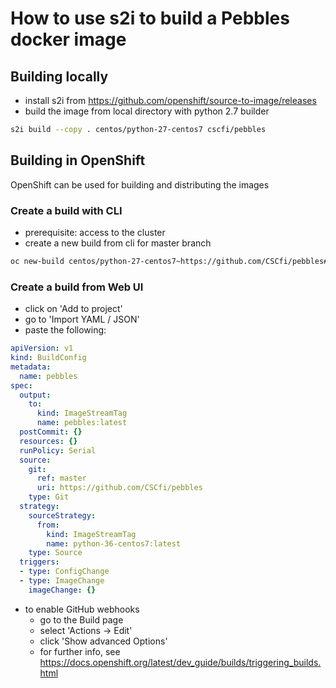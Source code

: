 # How to use s2i to build a Pebbles docker image

## Building locally

- install s2i from https://github.com/openshift/source-to-image/releases
- build the image from local directory with python 2.7 builder 

```bash
s2i build --copy . centos/python-27-centos7 cscfi/pebbles
```

## Building in OpenShift

OpenShift can be used for building and distributing the images 

### Create a build with CLI
- prerequisite: access to the cluster
- create a new build from cli for master branch

```bash
oc new-build centos/python-27-centos7~https://github.com/CSCfi/pebbles#master --name pebbles
```

### Create a build from Web UI

- click on 'Add to project'
- go to 'Import YAML / JSON'
- paste the following:

```yaml
apiVersion: v1
kind: BuildConfig
metadata:
  name: pebbles
spec:
  output:
    to:
      kind: ImageStreamTag
      name: pebbles:latest
  postCommit: {}
  resources: {}
  runPolicy: Serial
  source:
    git:
      ref: master
      uri: https://github.com/CSCfi/pebbles
    type: Git
  strategy:
    sourceStrategy:
      from:
        kind: ImageStreamTag
        name: python-36-centos7:latest
    type: Source
  triggers:
  - type: ConfigChange
  - type: ImageChange
    imageChange: {}
```

- to enable GitHub webhooks
  - go to the Build page
  - select 'Actions -> Edit'
  - click 'Show advanced Options'
  - for further info, see https://docs.openshift.org/latest/dev_guide/builds/triggering_builds.html
